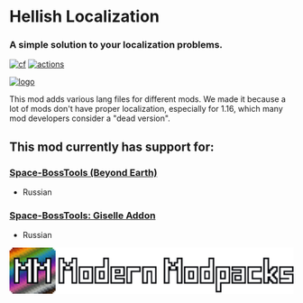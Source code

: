 # Hellish Localization
### A simple solution to your localization problems.

[![cf](https://cf.way2muchnoise.eu/versions/hellish-localization.svg)](https://www.curseforge.com/minecraft/mc-mods/hellish-localization)
[![actions](https://github.com/hellish-mods/hellish-localization/actions/workflows/build.yml/badge.svg)](https://github.com/hellish-mods/hellish-localization)

[![logo](https://raw.githubusercontent.com/Hellish-Mods/Hellish-Localization/main/src/main/resources/pack.png)](https://www.curseforge.com/minecraft/mc-mods/hellish-localization)

This mod adds various lang files for different mods. We made it because a lot of mods don't have proper localization, especially for 1.16, which many mod developers consider a "dead version".

## This mod currently has support for:

### [Space-BossTools (Beyond Earth)](https://www.curseforge.com/minecraft/mc-mods/beyond-earth)
 * Russian
### [Space-BossTools: Giselle Addon](https://www.curseforge.com/minecraft/mc-mods/space-bosstools-giselle-addon)
 * Russian

[![MMLogo](https://raw.githubusercontent.com/Modern-Modpacks/assets/main/big_logo.png)](https://modernmodpacks.site)